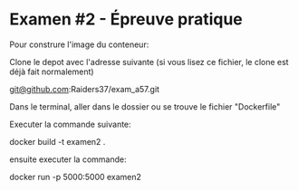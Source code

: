 # Examen #2 - Épreuve pratique

Pour construre l'image du conteneur:

Clone le depot avec l'adresse suivante
(si vous lisez ce fichier, le clone est déjà fait normalement)

git@github.com:Raiders37/exam_a57.git

Dans le terminal, aller dans le dossier ou se trouve le fichier "Dockerfile"

Executer la commande suivante:

docker build -t examen2 .

ensuite executer la commande:

docker run -p 5000:5000 examen2
